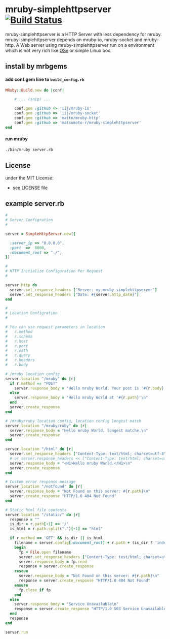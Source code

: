 # mruby-simplehttpserver   [![Build Status](https://travis-ci.org/matsumoto-r/mruby-simplehttpserver.svg?branch=master)](https://travis-ci.org/matsumoto-r/mruby-simplehttpserver)

mruby-simplehttpserver is a HTTP Server with less dependency for mruby. mruby-simplehttpserver depends on mruby-io, mruby-socket and mruby-http. A Web server using mruby-simplehttpserver run on a environment which is not very rich like [OSv](http://osv.io/) or simple Linux box.

## install by mrbgems 
#### add conf.gem line to `build_config.rb` 
```ruby
MRuby::Build.new do |conf|

    # ... (snip) ...

    conf.gem :github => 'iij/mruby-io'
    conf.gem :github => 'iij/mruby-socket'
    conf.gem :github => 'mattn/mruby-http'
    conf.gem :github => 'matsumoto-r/mruby-simplehttpserver'
end
```
#### run mruby
```bash
./bin/mruby server.rb
```
## License
under the MIT License:
- see LICENSE file

## example server.rb
```ruby
#
# Server Configration
#

server = SimpleHttpServer.new({

  :server_ip => "0.0.0.0",
  :port  =>  8000,
  :document_root => "./",
})

#
# HTTP Initialize Configuration Per Request
#

server.http do
  server.set_response_headers ["Server: my-mruby-simplehttpserver"]
  server.set_response_headers ["Date: #{server.http_date}"]
end

#
# Location Configration
#

# You can use request parameters in location
#   r.method
#   r.schema
#   r.host
#   r.port
#   r.path
#   r.query
#   r.headers
#   r.body

# /mruby location config
server.location "/mruby" do |r|
  if r.method == "POST"
    server.response_body = "Hello mruby World. Your post is '#{r.body}'\n"
  else
    server.response_body = "Hello mruby World at '#{r.path}'\n"
  end
  server.create_response
end

# /mruby/ruby location config, location config longest match
server.location "/mruby/ruby" do |r|
  server.response_body = "Hello mruby World. longest matche.\n"
  server.create_response
end

server.location "/html" do |r|
  server.set_response_headers ["Content-Type: text/html; charset=utf-8"]
  # or server.response_headers << ["Content-Type: text/html; charset=utf-8"]
  server.response_body = "<H1>Hello mruby World.</H1>\n"
  server.create_response
end

# Custom error response message
server.location "/notfound" do |r|
  server.response_body = "Not Found on this server: #{r.path}\n"
  server.create_response "HTTP/1.0 404 Not Found"
end

# Static html file contents
server.location "/static/" do |r|
  response = ""
  is_dir = r.path[-1] == '/'
  is_html = r.path.split(".")[-1] == "html"

  if r.method == 'GET' && is_dir || is_html
    filename = server.config[:document_root] + r.path + (is_dir ? 'index.html' : '')
    begin
      fp = File.open filename
      server.set_response_headers ["Content-Type: test/html; charset=utf-8"]
      server.response_body = fp.read
      response = server.create_response
    rescue 
      server.response_body = "Not Found on this server: #{r.path}\n"
      response = server.create_response "HTTP/1.0 404 Not Found"
    ensure
      fp.close if fp
    end
  else
    server.response_body = "Service Unavailable\n"
    response = server.create_response "HTTP/1.0 503 Service Unavailable"
  end
  response
end

server.run
```

